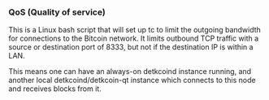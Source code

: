 ### QoS (Quality of service) ###

This is a Linux bash script that will set up tc to limit the outgoing bandwidth for connections to the Bitcoin network. It limits outbound TCP traffic with a source or destination port of 8333, but not if the destination IP is within a LAN.

This means one can have an always-on detkcoind instance running, and another local detkcoind/detkcoin-qt instance which connects to this node and receives blocks from it.
